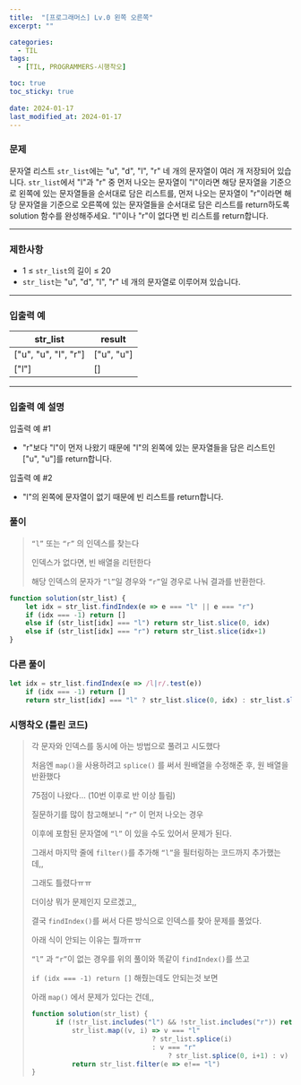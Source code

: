```yaml
---
title:  "[프로그래머스] Lv.0 왼쪽 오른쪽"
excerpt: ""

categories:
  - TIL
tags:
  - [TIL, PROGRAMMERS-시행착오]

toc: true
toc_sticky: true
 
date: 2024-01-17
last_modified_at: 2024-01-17
---
```



### 문제

문자열 리스트 `str_list`에는 "u", "d", "l", "r" 네 개의 문자열이 여러 개 저장되어 있습니다. `str_list`에서 "l"과 "r" 중 먼저 나오는 문자열이 "l"이라면 해당 문자열을 기준으로 왼쪽에 있는 문자열들을 순서대로 담은 리스트를, 먼저 나오는 문자열이 "r"이라면 해당 문자열을 기준으로 오른쪽에 있는 문자열들을 순서대로 담은 리스트를 return하도록 solution 함수를 완성해주세요. "l"이나 "r"이 없다면 빈 리스트를 return합니다.

---

### 제한사항

- 1 ≤ `str_list`의 길이 ≤ 20
- `str_list`는 "u", "d", "l", "r" 네 개의 문자열로 이루어져 있습니다.

---

### 입출력 예

| str_list | result |
| --- | --- |
| ["u", "u", "l", "r"] | ["u", "u"] |
| ["l"] | [] |

---

### 입출력 예 설명

입출력 예 #1

- "r"보다 "l"이 먼저 나왔기 때문에 "l"의 왼쪽에 있는 문자열들을 담은 리스트인 ["u", "u"]를 return합니다.

입출력 예 #2

- "l"의 왼쪽에 문자열이 없기 때문에 빈 리스트를 return합니다.


### 풀이

> `“l”` 또는 `“r”` 의 인덱스를 찾는다
> 
> 
> 인덱스가 없다면, 빈 배열을 리턴한다
> 
> 해당 인덱스의 문자가 `“l”`일 경우와 `“r”`일 경우로 나눠 결과를 반환한다.
> 

```jsx
function solution(str_list) {
    let idx = str_list.findIndex(e => e === "l" || e === "r")
    if (idx === -1) return []
    else if (str_list[idx] === "l") return str_list.slice(0, idx)
    else if (str_list[idx] === "r") return str_list.slice(idx+1)
}
```


### 다른 풀이

> 
> 

```jsx
let idx = str_list.findIndex(e => /l|r/.test(e))
    if (idx === -1) return []
    return str_list[idx] === "l" ? str_list.slice(0, idx) : str_list.slice(idx+1)
```

### 시행착오 (틀린 코드)

> 각 문자와 인덱스를 동시에 아는 방법으로 풀려고 시도했다
> 
> 
> 처음엔 `map()`을 사용하려고 `splice()` 를 써서 원배열을 수정해준 후, 원 배열을 반환했다
> 
> 75점이 나왔다… (10번 이후로 반 이상 틀림)
> 
> 질문하기를 많이 참고해보니 `“r”` 이 먼저 나오는 경우 
> 
> 이후에 포함된 문자열에 `“l”` 이 있을 수도 있어서 문제가 된다.
> 
> 그래서 마지막 줄에 `filter()`를 추가해 `“l”`을 필터링하는 코드까지 추가했는데,,
> 
> 그래도 틀렸다ㅠㅠ 
> 
> 더이상 뭐가 문제인지 모르겠고,, 
> 
> 결국 `findIndex()`를 써서 다른 방식으로 인덱스를 찾아 문제를 풀었다.
> 
> 아래 식이 안되는 이유는 뭘까ㅠㅠ 
> 
> `“l”` 과 `“r”`이 없는 경우를 위의 풀이와 똑같이 `findIndex()`를 쓰고
> 
> `if (idx === -1) return []` 해줬는데도 안되는것 보면 
> 
> 아래 `map()` 에서 문제가 있다는 건데,,
> 
> ```jsx
> function solution(str_list) {
> 		if (!str_list.includes("l") && !str_list.includes("r")) return []
> 		    str_list.map((v, i) => v === "l" 
> 		                        ? str_list.splice(i) 
> 		                        : v === "r" 
> 		                            ? str_list.splice(0, i+1) : v)
> 		    return str_list.filter(e => e!== "l")
> }
> ```
>